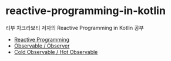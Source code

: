 # reactive-programming-in-kotlin
리부 차크라보티 저자의 Reactive Programming in Kotlin 공부                       
* [Reactive Programming](https://hungseong.tistory.com/44)                        
* [Observable / Observer](https://hungseong.tistory.com/45)                   
* [Cold Observable / Hot Observable](https://hungseong.tistory.com/46)                                        
